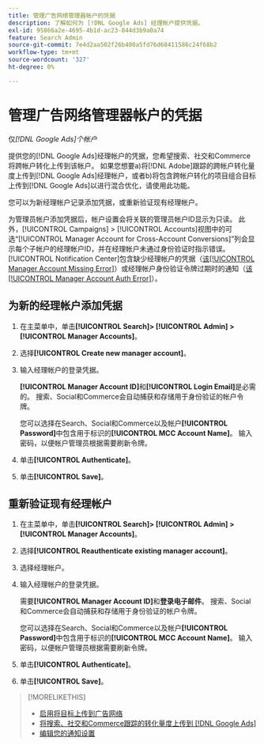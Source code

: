 ```yaml
---
title: 管理广告网络管理器帐户的凭据
description: 了解如何为 [!DNL Google Ads] 经理帐户提供凭据。
exl-id: 95866a2e-4695-4b1d-ac23-844d3b9a0a74
feature: Search Admin
source-git-commit: 7e4d2aa502f26b480a5fd76d68411586c24f68b2
workflow-type: tm+mt
source-wordcount: '327'
ht-degree: 0%

---
```


# 管理广告网络管理器帐户的凭据

仅&#x200B;*[!DNL Google Ads]个帐户*

提供您的[!DNL Google Ads]经理帐户的凭据，您希望搜索、社交和Commerce将跨帐户转化上传到该帐户。 如果您想要a)将[!DNL Adobe]跟踪的跨帐户转化量度上传到[!DNL Google Ads]经理帐户，或者b)将包含跨帐户转化的项目组合目标上传到[!DNL Google Ads]以进行混合优化，请使用此功能。

<!-- [Maybe later: and c) sync conversion value rules for accounts that use cross-account conversion tracking with Google Ads.] -->

您可以为新经理帐户记录添加凭据，或重新验证现有经理帐户。

为管理员帐户添加凭据后，帐户设置会将关联的管理员帐户ID显示为只读。 此外，[!UICONTROL Campaigns] > [!UICONTROL Accounts]视图中的可选“[!UICONTROL Manager Account for Cross-Account Conversions]”列会显示每个子帐户的经理帐户ID，并在经理帐户未通过身份验证时指示错误。 [!UICONTROL Notification Center]包含缺少经理帐户的凭据（[该[!UICONTROL Manager Account Missing Error]](/help/search-social-commerce/notifications/notification-about.md)）或经理帐户身份验证令牌过期时的通知（[该[!UICONTROL Manager Account Auth Error]](/help/search-social-commerce/notifications/notification-about.md)）。

## 为新的经理帐户添加凭据

1. 在主菜单中，单击&#x200B;**[!UICONTROL Search]> [!UICONTROL Admin] >[!UICONTROL Manager Accounts]**。

1. 选择&#x200B;**[!UICONTROL Create new manager account]**。

1. 输入经理帐户的登录凭据。

   **[!UICONTROL Manager Account ID]**&#x200B;和&#x200B;**[!UICONTROL Login Email]**&#x200B;是必需的。 搜索、Social和Commerce会自动捕获和存储用于身份验证的帐户令牌。

   您可以选择在Search、Social和Commerce以及帐户&#x200B;**[!UICONTROL Password]**&#x200B;中包含用于标识的&#x200B;**[!UICONTROL MCC Account Name]**。 输入密码，以便帐户管理员根据需要刷新令牌。

1. 单击&#x200B;**[!UICONTROL Authenticate]**。

1. 单击&#x200B;**[!UICONTROL Save]**。

## 重新验证现有经理帐户

1. 在主菜单中，单击&#x200B;**[!UICONTROL Search]> [!UICONTROL Admin] >[!UICONTROL Manager Accounts]**。

1. 选择&#x200B;**[!UICONTROL Reauthenticate existing manager account]**。

1. 选择经理帐户。

1. 输入经理帐户的登录凭据。

   需要&#x200B;**[!UICONTROL Manager Account ID]**&#x200B;和&#x200B;**登录电子邮件**。 搜索、Social和Commerce会自动捕获和存储用于身份验证的帐户令牌。

   您可以选择在Search、Social和Commerce以及帐户&#x200B;**[!UICONTROL Password]**&#x200B;中包含用于标识的&#x200B;**[!UICONTROL MCC Account Name]**。 输入密码，以便帐户管理员根据需要刷新令牌。

1. 单击&#x200B;**[!UICONTROL Authenticate]**。

1. 单击&#x200B;**[!UICONTROL Save]**。

>[!MORELIKETHIS]
>
>* [启用将目标上传到广告网络](/help/search-social-commerce/tools/objective-upload-to-networks.md)
>* [将搜索、社交和Commerce跟踪的转化量度上传到 [!DNL Google Ads]](/help/search-social-commerce/tools/conversion-metrics-upload-to-google.md)
>* [编辑您的通知设置](/help/search-social-commerce/notifications/notification-edit.md)
